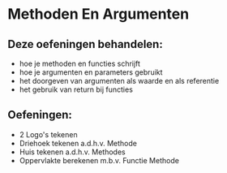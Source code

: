 # Methoden En Argumenten


## Deze oefeningen behandelen:
* hoe je methoden en functies schrijft
* hoe je argumenten en parameters gebruikt
* het doorgeven van argumenten als waarde en als referentie
* het gebruik van return bij functies

## Oefeningen:
* 2 Logo's tekenen
* Driehoek tekenen a.d.h.v. Methode
* Huis tekenen a.d.h.v. Methodes
* Oppervlakte berekenen m.b.v. Functie Methode
